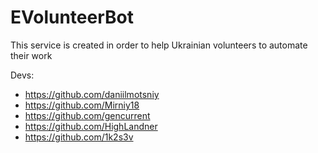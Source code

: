 # EVolunteerBot
This service is created in order to help Ukrainian volunteers to automate their work


Devs:

- https://github.com/daniilmotsniy
- https://github.com/Mirniy18
- https://github.com/gencurrent
- https://github.com/HighLandner
- https://github.com/1k2s3v
